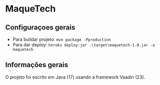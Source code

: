 # MaqueTech

## Configuraçoes gerais

* Para buildar projeto: ``mvn package -Pproduction``
* Para dar deploy: ``heroku deploy:jar .\target\maquetech-1.0.jar -a maquetech``

## Informações gerais

O projeto foi escrito em Java (17) usando a framework Vaadin (23).
<br />